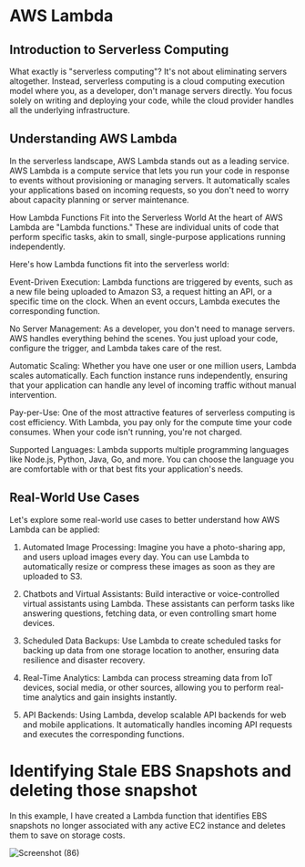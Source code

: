 # AWS Lambda

## Introduction to Serverless Computing

What exactly is "serverless computing"? It's not about eliminating servers altogether. Instead, serverless computing is a cloud computing execution model where you, as a developer, don't manage servers directly. You focus solely on writing and deploying your code, while the cloud provider handles all the underlying infrastructure.

## Understanding AWS Lambda
In the serverless landscape, AWS Lambda stands out as a leading service. AWS Lambda is a compute service that lets you run your code in response to events without provisioning or managing servers. It automatically scales your applications based on incoming requests, so you don't need to worry about capacity planning or server maintenance.

How Lambda Functions Fit into the Serverless World
At the heart of AWS Lambda are "Lambda functions." These are individual units of code that perform specific tasks, akin to small, single-purpose applications running independently.

Here's how Lambda functions fit into the serverless world:

Event-Driven Execution: Lambda functions are triggered by events, such as a new file being uploaded to Amazon S3, a request hitting an API, or a specific time on the clock. When an event occurs, Lambda executes the corresponding function.

No Server Management: As a developer, you don't need to manage servers. AWS handles everything behind the scenes. You just upload your code, configure the trigger, and Lambda takes care of the rest.

Automatic Scaling: Whether you have one user or one million users, Lambda scales automatically. Each function instance runs independently, ensuring that your application can handle any level of incoming traffic without manual intervention.

Pay-per-Use: One of the most attractive features of serverless computing is cost efficiency. With Lambda, you pay only for the compute time your code consumes. When your code isn't running, you're not charged.

Supported Languages: Lambda supports multiple programming languages like Node.js, Python, Java, Go, and more. You can choose the language you are comfortable with or that best fits your application's needs.

## Real-World Use Cases
Let's explore some real-world use cases to better understand how AWS Lambda can be applied:

1. Automated Image Processing: Imagine you have a photo-sharing app, and users upload images every day. You can use Lambda to automatically resize or compress these images as soon as they are uploaded to S3.

2. Chatbots and Virtual Assistants: Build interactive or voice-controlled virtual assistants using Lambda. These assistants can perform tasks like answering questions, fetching data, or even controlling smart home devices.

3. Scheduled Data Backups: Use Lambda to create scheduled tasks for backing up data from one storage location to another, ensuring data resilience and disaster recovery.

4. Real-Time Analytics: Lambda can process streaming data from IoT devices, social media, or other sources, allowing you to perform real-time analytics and gain insights instantly.

5. API Backends: Using Lambda, develop scalable API backends for web and mobile applications. It automatically handles incoming API requests and executes the corresponding functions.

# Identifying Stale EBS Snapshots and deleting those snapshot
In this example, I have created a Lambda function that identifies EBS snapshots no longer associated with any active EC2 instance and deletes them to save on storage costs.



![Screenshot (86)](https://github.com/jitendra-40078/Lambda_function/assets/77274375/30530111-a3de-4460-9f45-ee4b5fac8368)



